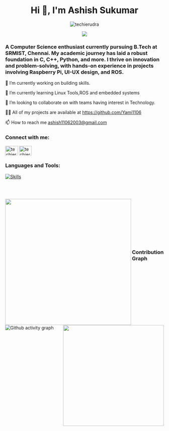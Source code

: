 <h1 align="center">Hi 👋, I'm Ashish Sukumar</h1>


<p align="center"> <img src="https://komarev.com/ghpvc/?username=Yami1106&label=Profile%20views&color=0e75b6&style=flat" alt="techierudra" /> </p>

<p align="center"> <img src="https://github-profile-trophy.vercel.app/?username=Yami1106&theme=onedark&row=1" />
</p>

<h3>A Computer Science enthusiast currently pursuing B.Tech at SRMIST, Chennai. My academic journey has laid a robust foundation in C, C++, Python, and more. I thrive on innovation and problem-solving, with hands-on experience in projects involving Raspberry Pi, UI-UX design, and ROS.</h3>



🔭 I’m currently working on building skills.

🌱 I’m currently learning Linux Tools,ROS and embedded systems

👯 I’m looking to collaborate on with teams having interest in Technology.

👨‍💻 All of my projects are available at https://github.com/Yami1106

📫 How to reach me ashish11062003@gmail.com

<h3 align="left">Connect with me:</h3>
<p align="left">
<a href="https://www.linkedin.com/in/ashish-sukumar-086663272/" target="blank"><img align="center" src="https://raw.githubusercontent.com/rahuldkjain/github-profile-readme-generator/master/src/images/icons/Social/linked-in-alt.svg" alt="techierudra" height="30" width="40" /></a>
<a href="https://www.instagram.com/y11ami06/" target="blank"><img align="center" src="https://raw.githubusercontent.com/rahuldkjain/github-profile-readme-generator/master/src/images/icons/Social/instagram.svg" alt="techierudra" height="30" width="40" /></a>




<h3 align="left">Languages and Tools:</h3>

[![Skills](https://skillicons.dev/icons?i=c,cpp,python,arduino,raspberrypi,git,github,figma,js,html,css,react,nodejs,linux,mysql,sqlite,vscode,autocad,ros,ros2)](https://skillicons.dev)


<br><br>
<!-- Statistics -->
<p align="left">
  <img align="left" src="https://github-readme-stats.vercel.app/api?username=Yami1106&theme=tokyonight&count_private=true&include_all_commits=true&show_icons=true&custom_title=%23%20GitHub%20Stats%20%E2%9C%85" width="400px"  />
  
  <img align="right" src="https://github-readme-stats.vercel.app/api/top-langs/?username=Yami1106&theme=tokyonight&layout=compact&langs_count=10&custom_title=%23%20Most%20Used%20Languages%20%F0%9F%91%A8%F0%9F%8F%BD%E2%80%8D%F0%9F%92%BB" width="320px" />
</p>

<br><br><br><br><br><br><br><br>


### Contribution Graph
![Github activity graph](https://github-readme-activity-graph.vercel.app/graph?username=Yami1106&theme=github-compact)


<!---
Yami1106/Yami1106 is a ✨ special ✨ repository because its `README.md` (this file) appears on your GitHub profile.
You can click the Preview link to take a look at your changes.
--->
